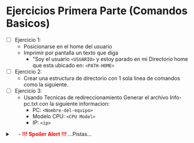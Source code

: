 # Ejercicios Primera Parte (Comandos Basicos)


- [ ] Ejercicio 1:
    - Posicionarse en el home del usuario
    - Imprimir por pantalla un texto que diga 
        - "Soy el usuario `<USUARIO>` y estoy parado en mi Directorio home que esta ubicado en: `<PATH-HOME>`
- [ ] Ejercicio 2:
    - Crear una estructura de directorio con 1 sola linea de comandos como la siguiente.
- [ ] Ejercicio 3:
    - Usando Tecnicas de redireccionamiento Generar el archivo Info-pc.txt con la siguiente informacion:
        - PC: `<Nombre-del-equipo>`
        - Modelo CPU: `<CPU Model>`
        - IP: `<ip>`





<details>
    <summary>&emsp; <Mostrar/Ocultar> - <b><span style="color:red">!!! Spoiler Alert !!!</span></b>  ...Pistas...</summary>
    <div style="padding-left: 20px; font-style: italic;">
        Los siguientes Archivos y Comandos estan relacionados con la resolucion de los Ejercicios:
        <div style="padding-left: 20px;">
            <u1>
                <li>Archivos: `/proc/cpuinfo`  </br></li>
                <li>Comandos: `hostnamectl`, `hostname`, `echo`, `whoami`, `pwd` </br></li>
                <li>Variables de Entorno: `$PWD` , `$USER` </br></li>
            </u1> 
        </div>
        Siempre es preferible la ejecucion de un comando, por sobre la obtencion del dato sobre una variable de entorno. </br>
    </div>
</details>
